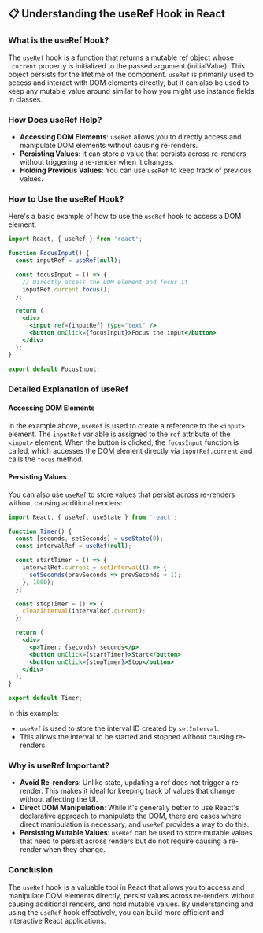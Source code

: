 ## 📋 Understanding the useRef Hook in React

### What is the useRef Hook?

The `useRef` hook is a function that returns a mutable ref object whose `.current` property is initialized to the passed argument (initialValue). This object persists for the lifetime of the component. `useRef` is primarily used to access and interact with DOM elements directly, but it can also be used to keep any mutable value around similar to how you might use instance fields in classes.

### How Does useRef Help?

- **Accessing DOM Elements**: `useRef` allows you to directly access and manipulate DOM elements without causing re-renders.
- **Persisting Values**: It can store a value that persists across re-renders without triggering a re-render when it changes.
- **Holding Previous Values**: You can use `useRef` to keep track of previous values.

### How to Use the useRef Hook?

Here's a basic example of how to use the `useRef` hook to access a DOM element:

```jsx
import React, { useRef } from 'react';

function FocusInput() {
  const inputRef = useRef(null);

  const focusInput = () => {
    // Directly access the DOM element and focus it
    inputRef.current.focus();
  };

  return (
    <div>
      <input ref={inputRef} type="text" />
      <button onClick={focusInput}>Focus the input</button>
    </div>
  );
}

export default FocusInput;
```

### Detailed Explanation of useRef

#### Accessing DOM Elements

In the example above, `useRef` is used to create a reference to the `<input>` element. The `inputRef` variable is assigned to the `ref` attribute of the `<input>` element. When the button is clicked, the `focusInput` function is called, which accesses the DOM element directly via `inputRef.current` and calls the `focus` method.

#### Persisting Values

You can also use `useRef` to store values that persist across re-renders without causing additional renders:

```jsx
import React, { useRef, useState } from 'react';

function Timer() {
  const [seconds, setSeconds] = useState(0);
  const intervalRef = useRef(null);

  const startTimer = () => {
    intervalRef.current = setInterval(() => {
      setSeconds(prevSeconds => prevSeconds + 1);
    }, 1000);
  };

  const stopTimer = () => {
    clearInterval(intervalRef.current);
  };

  return (
    <div>
      <p>Timer: {seconds} seconds</p>
      <button onClick={startTimer}>Start</button>
      <button onClick={stopTimer}>Stop</button>
    </div>
  );
}

export default Timer;
```

In this example:
- `useRef` is used to store the interval ID created by `setInterval`.
- This allows the interval to be started and stopped without causing re-renders.

### Why is useRef Important?

- **Avoid Re-renders**: Unlike state, updating a ref does not trigger a re-render. This makes it ideal for keeping track of values that change without affecting the UI.
- **Direct DOM Manipulation**: While it's generally better to use React's declarative approach to manipulate the DOM, there are cases where direct manipulation is necessary, and `useRef` provides a way to do this.
- **Persisting Mutable Values**: `useRef` can be used to store mutable values that need to persist across renders but do not require causing a re-render when they change.

### Conclusion

The `useRef` hook is a valuable tool in React that allows you to access and manipulate DOM elements directly, persist values across re-renders without causing additional renders, and hold mutable values. By understanding and using the `useRef` hook effectively, you can build more efficient and interactive React applications.